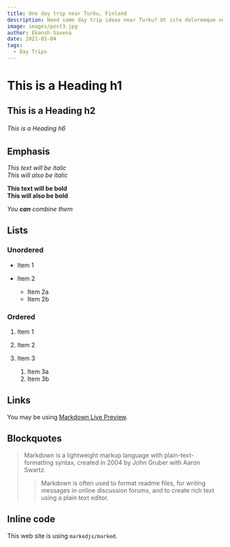 ```yaml
---
title: One day trip near Turku, Finland
description: Need some day trip ideas near Turku? Ut iste doloremque vel vel velit excepturi provident non quibusdam. Dolorem nobis quo voluptatem blanditiis voluptatem veritatis ut ullam. Maxime et perspiciatis voluptatem iusto earum voluptatem. Veniam libero et assumenda quos cum accusamus quisquam expedita. Veritatis voluptate non eos.
image: images/post3.jpg
author: Ekansh Saxena
date: 2021-05-04
tags:
  - Day Trips
---
```


# This is a Heading h1

## This is a Heading h2

###### This is a Heading h6

## Emphasis

_This text will be italic_\
_This will also be italic_

**This text will be bold**\
**This will also be bold**

_You **can** combine them_

## Lists

### Unordered

- Item 1
- Item 2

  - Item 2a
  - Item 2b

### Ordered

1. Item 1
2. Item 2
3. Item 3

   1. Item 3a
   2. Item 3b

## Links

You may be using [Markdown Live Preview](https://markdownlivepreview.com/).

## Blockquotes

> Markdown is a lightweight markup language with plain-text-formatting syntax, created in 2004 by John Gruber with Aaron Swartz.
>
> > Markdown is often used to format readme files, for writing messages in online discussion forums, and to create rich text using a plain text editor.

## Inline code

This web site is using `markedjs/marked`.

